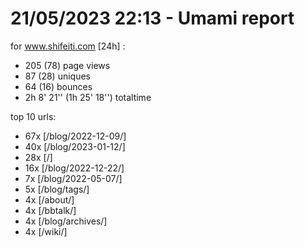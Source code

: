 # 21/05/2023 22:13 - Umami report
for www.shifeiti.com [24h] :

 - 205 (78) page views
 - 87 (28) uniques
 - 64 (16) bounces
 - 2h 8' 21'' (1h 25' 18'') totaltime


top 10 urls:
 - 67x [/blog/2022-12-09/]
 - 40x [/blog/2023-01-12/]
 - 28x [/]
 - 16x [/blog/2022-12-22/]
 - 7x [/blog/2022-05-07/]
 - 5x [/blog/tags/]
 - 4x [/about/]
 - 4x [/bbtalk/]
 - 4x [/blog/archives/]
 - 4x [/wiki/]


